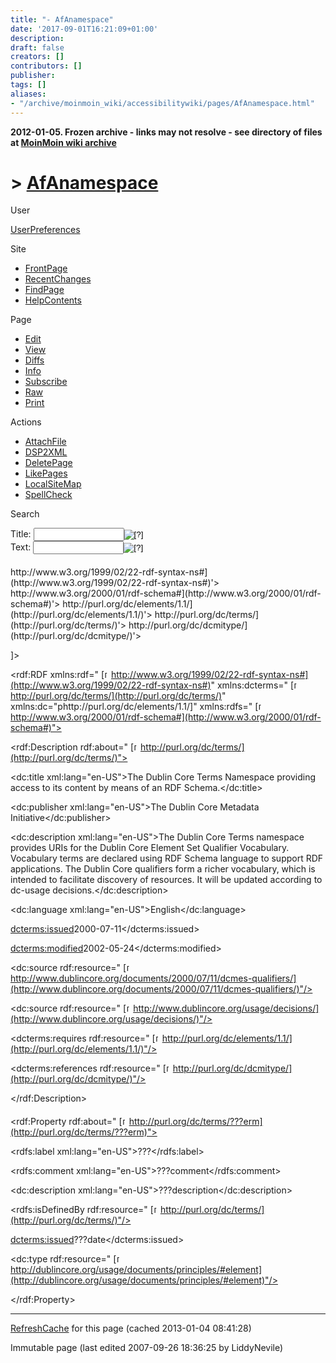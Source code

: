 ```yaml
---
title: "- AfAnamespace"
date: '2017-09-01T16:21:09+01:00'
description: 
draft: false
creators: []
contributors: []
publisher: 
tags: []
aliases:
- "/archive/moinmoin_wiki/accessibilitywiki/pages/AfAnamespace.html"
---
```


**2012-01-05. Frozen archive - links may not resolve - see directory of files at [MoinMoin wiki archive](/moinmoin-wiki-archive/)**

# > [AfAnamespace](http://dublincore.org/accessibilitywiki/AfAnamespace?action=fullsearch&value=AfAnamespace&literal=1&case=1&context=40 "Click here to do a full-text search for this title")

User

 [UserPreferences](http://dublincore.org/accessibilitywiki/UserPreferences)
  

Site

- [FrontPage](http://dublincore.org/accessibilitywiki/FrontPage)
- [RecentChanges](http://dublincore.org/accessibilitywiki/RecentChanges)
- [FindPage](http://dublincore.org/accessibilitywiki/FindPage)
- [HelpContents](http://dublincore.org/accessibilitywiki/HelpContents)

Page

- [Edit](http://dublincore.org/accessibilitywiki/AfAnamespace?action=edit "Edit")
- [View](http://dublincore.org/accessibilitywiki/AfAnamespace "View")
- [Diffs](http://dublincore.org/accessibilitywiki/AfAnamespace?action=diff "Diffs")
- [Info](http://dublincore.org/accessibilitywiki/AfAnamespace?action=info "Info")
- [Subscribe](http://dublincore.org/accessibilitywiki/AfAnamespace?action=subscribe "Subscribe")
- [Raw](http://dublincore.org/accessibilitywiki/AfAnamespace?action=raw "Raw")
- [Print](http://dublincore.org/accessibilitywiki/AfAnamespace?action=print "Print")

Actions

- [AttachFile](http://dublincore.org/accessibilitywiki/AfAnamespace?action=AttachFile)
- [DSP2XML](http://dublincore.org/accessibilitywiki/AfAnamespace?action=DSP2XML)
- [DeletePage](http://dublincore.org/accessibilitywiki/AfAnamespace?action=DeletePage)
- [LikePages](http://dublincore.org/accessibilitywiki/AfAnamespace?action=LikePages)
- [LocalSiteMap](http://dublincore.org/accessibilitywiki/AfAnamespace?action=LocalSiteMap)
- [SpellCheck](http://dublincore.org/accessibilitywiki/AfAnamespace?action=SpellCheck)

Search

<form method="POST" action="/accessibilitywiki/AfAnamespace">
<p>
<input name="action" value="inlinesearch" type="hidden">
<input name="context" value="40" type="hidden">
Title: <input name="text_title" size="15" maxlength="50" type="text"><input src="AfAnamespace_files/moin-search.png" name="button_title" alt="[?]" type="image"><br>Text: <input name="text_full" size="15" maxlength="50" type="text"><input src="AfAnamespace_files/moin-search.png" name="button_full" alt="[?]" type="image">
</p>
</form>

#### <!-- header stuff - not relevant yet ... -->

<?xml version="1.0" encoding="UTF-8"?>

<!DOCTYPE rdf:RDF

[

<!ENTITY rdfns ' [<img src="AfAnamespace_files/moin-www.png" alt="[WWW]" height="11" width="11">http://www.w3.org/1999/02/22-rdf-syntax-ns#](http://www.w3.org/1999/02/22-rdf-syntax-ns#)'>

<!ENTITY rdfsns ' [<img src="AfAnamespace_files/moin-www.png" alt="[WWW]" height="11" width="11">http://www.w3.org/2000/01/rdf-schema#](http://www.w3.org/2000/01/rdf-schema#)'>

<!ENTITY dcns ' [<img src="AfAnamespace_files/moin-www.png" alt="[WWW]" height="11" width="11">http://purl.org/dc/elements/1.1/](http://purl.org/dc/elements/1.1/)'>

<!ENTITY dctermsns ' [<img src="AfAnamespace_files/moin-www.png" alt="[WWW]" height="11" width="11">http://purl.org/dc/terms/](http://purl.org/dc/terms/)'>

<!ENTITY dctypens ' [<img src="AfAnamespace_files/moin-www.png" alt="[WWW]" height="11" width="11">http://purl.org/dc/dcmitype/](http://purl.org/dc/dcmitype/)'>

]>

<rdf:RDF xmlns:rdf=" [<img src="AfAnamespace_files/moin-www.png" alt="[WWW]" height="11" width="11">http://www.w3.org/1999/02/22-rdf-syntax-ns#](http://www.w3.org/1999/02/22-rdf-syntax-ns#)" xmlns:dcterms=" [<img src="AfAnamespace_files/moin-www.png" alt="[WWW]" height="11" width="11">http://purl.org/dc/terms/](http://purl.org/dc/terms/)" xmlns:dc="phttp://purl.org/dc/elements/1.1/]" xmlns:rdfs=" [<img src="AfAnamespace_files/moin-www.png" alt="[WWW]" height="11" width="11">http://www.w3.org/2000/01/rdf-schema#](http://www.w3.org/2000/01/rdf-schema#)">

<rdf:Description rdf:about=" [<img src="AfAnamespace_files/moin-www.png" alt="[WWW]" height="11" width="11">http://purl.org/dc/terms/](http://purl.org/dc/terms/)">

<dc:title xml:lang="en-US">The Dublin Core Terms Namespace providing access to its content by means of an RDF Schema.</dc:title>

<dc:publisher xml:lang="en-US">The Dublin Core Metadata Initiative</dc:publisher>

<dc:description xml:lang="en-US">The Dublin Core Terms namespace provides URIs for the Dublin Core Element Set Qualifier Vocabulary. Vocabulary terms are declared using RDF Schema language to support RDF applications. The Dublin Core qualifiers form a richer vocabulary, which is intended to facilitate discovery of resources. It will be updated according to dc-usage decisions.</dc:description>

<dc:language xml:lang="en-US">English</dc:language>

<dcterms:issued>2000-07-11</dcterms:issued>

<dcterms:modified>2002-05-24</dcterms:modified>

<dc:source rdf:resource=" [<img src="AfAnamespace_files/moin-www.png" alt="[WWW]" height="11" width="11">http://www.dublincore.org/documents/2000/07/11/dcmes-qualifiers/](http://www.dublincore.org/documents/2000/07/11/dcmes-qualifiers/)"/>

<dc:source rdf:resource=" [<img src="AfAnamespace_files/moin-www.png" alt="[WWW]" height="11" width="11">http://www.dublincore.org/usage/decisions/](http://www.dublincore.org/usage/decisions/)"/>

<dcterms:requires rdf:resource=" [<img src="AfAnamespace_files/moin-www.png" alt="[WWW]" height="11" width="11">http://purl.org/dc/elements/1.1/](http://purl.org/dc/elements/1.1/)"/>

<dcterms:references rdf:resource=" [<img src="AfAnamespace_files/moin-www.png" alt="[WWW]" height="11" width="11">http://purl.org/dc/dcmitype/](http://purl.org/dc/dcmitype/)"/>

</rdf:Description>

#### <!-- set of info about new properties to be repeated for each new property -->

<rdf:Property rdf:about=" [<img src="AfAnamespace_files/moin-www.png" alt="[WWW]" height="11" width="11">http://purl.org/dc/terms/???erm](http://purl.org/dc/terms/???erm)">

<rdfs:label xml:lang="en-US">???</rdfs:label>

<rdfs:comment xml:lang="en-US">???comment</rdfs:comment>

<dc:description xml:lang="en-US">???description</dc:description>

<rdfs:isDefinedBy rdf:resource=" [<img src="AfAnamespace_files/moin-www.png" alt="[WWW]" height="11" width="11">http://purl.org/dc/terms/](http://purl.org/dc/terms/)"/>

<dcterms:issued>???date</dcterms:issued>

<dc:type rdf:resource=" [<img src="AfAnamespace_files/moin-www.png" alt="[WWW]" height="11" width="11">http://dublincore.org/usage/documents/principles/#element](http://dublincore.org/usage/documents/principles/#element)"/>

</rdf:Property>

* * *

 [RefreshCache](http://dublincore.org/accessibilitywiki/AfAnamespace?action=refresh&arena=Page.py&key=AfAnamespace.text_html) for this page (cached 2013-01-04 08:41:28)  

Immutable page (last edited 2007-09-26 18:36:25 by LiddyNevile)

